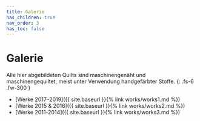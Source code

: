 ```yaml
---
title: Galerie
has_children: true
nav_order: 3
has_toc: false
---
```


# Galerie

Alle hier abgebildeten Quilts sind maschinengenäht und maschinengequiltet, meist unter Verwendung handgefärbter Stoffe.
{: .fs-6 .fw-300 }
- [Werke 2017–2019]({{ site.baseurl }}{% link works/works1.md %})
- [Werke 2015 & 2016]({{ site.baseurl }}{% link works/works2.md %})
- [Werke 2011-2014]({{ site.baseurl }}{% link works/works3.md %})
